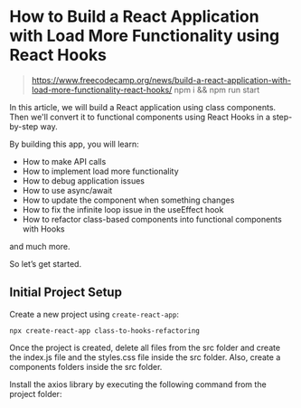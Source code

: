 # How to Build a React Application with Load More Functionality using React Hooks

> https://www.freecodecamp.org/news/build-a-react-application-with-load-more-functionality-react-hooks/
> npm i && npm run start

In this article, we will build a React application using class components. Then we'll convert it to functional components using React Hooks in a step-by-step way.

By building this app, you will learn:

- How to make API calls
- How to implement load more functionality
- How to debug application issues
- How to use async/await
- How to update the component when something changes
- How to fix the infinite loop issue in the useEffect hook
- How to refactor class-based components into functional components with Hooks

and much more.

So let’s get started.

## Initial Project Setup

Create a new project using ```create-react-app```:

```
npx create-react-app class-to-hooks-refactoring
```

Once the project is created, delete all files from the src folder and create the index.js file and the styles.css file inside the src folder. Also, create a components folders inside the src folder.

Install the axios library by executing the following command from the project folder:



